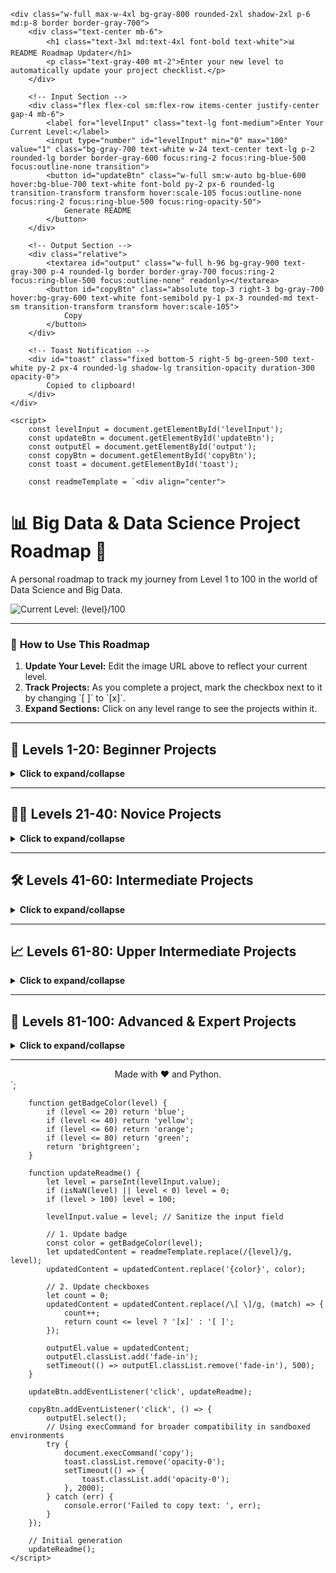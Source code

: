 <!DOCTYPE html>
<html lang="en">
<head>
    <meta charset="UTF-8">
    <meta name="viewport" content="width=device-width, initial-scale=1.0">
    <title>GitHub README Updater</title>
    <script src="https://cdn.tailwindcss.com"></script>
    <link href="https://fonts.googleapis.com/css2?family=Inter:wght@400;500;600;700&display=swap" rel="stylesheet">
    <style>
        body {
            font-family: 'Inter', sans-serif;
        }
        .fade-in {
            animation: fadeIn 0.5s ease-in-out;
        }
        @keyframes fadeIn {
            from { opacity: 0; transform: translateY(-10px); }
            to { opacity: 1; transform: translateY(0); }
        }
    </style>
</head>
<body class="bg-gray-900 text-gray-200 flex items-center justify-center min-h-screen p-4">

    <div class="w-full max-w-4xl bg-gray-800 rounded-2xl shadow-2xl p-6 md:p-8 border border-gray-700">
        <div class="text-center mb-6">
            <h1 class="text-3xl md:text-4xl font-bold text-white">📊 README Roadmap Updater</h1>
            <p class="text-gray-400 mt-2">Enter your new level to automatically update your project checklist.</p>
        </div>

        <!-- Input Section -->
        <div class="flex flex-col sm:flex-row items-center justify-center gap-4 mb-6">
            <label for="levelInput" class="text-lg font-medium">Enter Your Current Level:</label>
            <input type="number" id="levelInput" min="0" max="100" value="1" class="bg-gray-700 text-white w-24 text-center text-lg p-2 rounded-lg border border-gray-600 focus:ring-2 focus:ring-blue-500 focus:outline-none transition">
            <button id="updateBtn" class="w-full sm:w-auto bg-blue-600 hover:bg-blue-700 text-white font-bold py-2 px-6 rounded-lg transition-transform transform hover:scale-105 focus:outline-none focus:ring-2 focus:ring-blue-500 focus:ring-opacity-50">
                Generate README
            </button>
        </div>

        <!-- Output Section -->
        <div class="relative">
            <textarea id="output" class="w-full h-96 bg-gray-900 text-gray-300 p-4 rounded-lg border border-gray-700 focus:ring-2 focus:ring-blue-500 focus:outline-none" readonly></textarea>
            <button id="copyBtn" class="absolute top-3 right-3 bg-gray-700 hover:bg-gray-600 text-white font-semibold py-1 px-3 rounded-md text-sm transition-transform transform hover:scale-105">
                Copy
            </button>
        </div>
        
        <!-- Toast Notification -->
        <div id="toast" class="fixed bottom-5 right-5 bg-green-500 text-white py-2 px-4 rounded-lg shadow-lg transition-opacity duration-300 opacity-0">
            Copied to clipboard!
        </div>
    </div>

    <script>
        const levelInput = document.getElementById('levelInput');
        const updateBtn = document.getElementById('updateBtn');
        const outputEl = document.getElementById('output');
        const copyBtn = document.getElementById('copyBtn');
        const toast = document.getElementById('toast');

        const readmeTemplate = `<div align="center">

# 📊 Big Data & Data Science Project Roadmap 🚀

A personal roadmap to track my journey from Level 1 to 100 in the world of Data Science and Big Data.

<!-- 
======================================================================================
== HOW TO UPDATE YOUR LEVEL ==
1. Change the number '{level}' in the URL below to your current level.
2. For example, if you are at level 25, the URL should look like this:
   https://img.shields.io/badge/Current%20Level-25%2F100-brightgreen?style=for-the-badge&logo=python
======================================================================================
-->
<img src="https://img.shields.io/badge/Current%20Level-{level}%2F100-{color}?style=for-the-badge&logo=python" alt="Current Level: {level}/100">

</div>

---

### 🎯 **How to Use This Roadmap**

1.  **Update Your Level:** Edit the image URL above to reflect your current level.
2.  **Track Projects:** As you complete a project, mark the checkbox next to it by changing \`[ ]\` to \`[x]\`.
3.  **Expand Sections:** Click on any level range to see the projects within it.

---

## 🌱 Levels 1-20: Beginner Projects

<details>
<summary><strong>Click to expand/collapse</strong></summary>

- [ ] Data cleaning and visualization with Python
- [ ] Student performance analysis (Excel, Pandas)
- [ ] Simple exploratory studies (Iris dataset, Titanic dataset)
- [ ] Basic classification (flower, wine, heart disease, etc.)
- [ ] Spam detection in emails/texts
- [ ] Credit card fraud detection (simple dataset)
- [ ] Recipe or expense tracker with charts
- [ ] Simple regression (house prices, rainfall)
- [ ] Cartoonify images with OpenCV
- [ ] Calories burnt predictor (fitness dataset)
- [ ] **Project 11**
- [ ] **Project 12**
- [ ] **Project 13**
- [ ] **Project 14**
- [ ] **Project 15**
- [ ] **Project 16**
- [ ] **Project 17**
- [ ] **Project 18**
- [ ] **Project 19**
- [ ] **Project 20**

</details>

---

## 🧑‍💻 Levels 21-40: Novice Projects

<details>
<summary><strong>Click to expand/collapse</strong></summary>

- [ ] Portfolio/Blog with data insights
- [ ] Color detection in images
- [ ] Simple OCR for handwritten digits
- [ ] Churn prediction (telecom)
- [ ] Sentiment analysis (tweets, Facebook posts)
- [ ] Medical insurance predictor
- [ ] Simple clustering (customer segmentation)
- [ ] Simple recommendation system (books, movies)
- [ ] Stock price forecasting
- [ ] Fake news detection
- [ ] **Project 31**
- [ ] **Project 32**
- [ ] **Project 33**
- [ ] **Project 34**
- [ ] **Project 35**
- [ ] **Project 36**
- [ ] **Project 37**
- [ ] **Project 38**
- [ ] **Project 39**
- [ ] **Project 40**

</details>

---

## 🛠️ Levels 41-60: Intermediate Projects

<details>
<summary><strong>Click to expand/collapse</strong></summary>

- [ ] Movie recommendation using collaborative filtering
- [ ] NLP analysis of restaurant reviews
- [ ] Forecasting sales/box office revenue
- [ ] Rainfall prediction using ML
- [ ] Forecasting traffic or vehicle count
- [ ] Expense tracker web app with monthly analytics
- [ ] Loan eligibility prediction
- [ ] Fitness/Workout planner app
- [ ] Detecting faces/objects in images (OpenCV)
- [ ] **Project 50**
- [ ] **Project 51**
- [ ] **Project 52**
- [ ] **Project 53**
- [ ] **Project 54**
- [ ] **Project 55**
- [ ] **Project 56**
- [ ] **Project 57**
- [ ] **Project 58**
- [ ] **Project 59**
- [ ] **Project 60**

</details>

---

## 📈 Levels 61-80: Upper Intermediate Projects

<details>
<summary><strong>Click to expand/collapse</strong></summary>

- [ ] Real-time chat application (Socket.IO)
- [ ] Real-time sentiment analysis (Twitter streaming)
- [ ] Image caption generator
- [ ] Customer churn prediction with ensemble methods
- [ ] Real-time dashboard (stock market, weather)
- [ ] News aggregator with category filters
- [ ] Disease prediction (Parkinson’s, breast cancer, etc.)
- [ ] Predicting home/stock prices with advanced algorithms
- [ ] Personal budget app with predictive analytics
- [ ] **Project 70**
- [ ] **Project 71**
- [ ] **Project 72**
- [ ] **Project 73**
- [ ] **Project 74**
- [ ] **Project 75**
- [ ] **Project 76**
- [ ] **Project 77**
- [ ] **Project 78**
- [ ] **Project 79**
- [ ] **Project 80**

</details>

---

## 🚀 Levels 81-100: Advanced & Expert Projects

<details>
<summary><strong>Click to expand/collapse</strong></summary>

- [ ] Multiclass image classification (using transfer learning)
- [ ] Real-time fraud detection (banking dataset + Kafka)
- [ ] Large-scale log data analysis (Hadoop/Spark)
- [ ] Flight delay prediction (big dataset)
- [ ] Large-scale music/movie recommendation systems
- [ ] Deep learning for lung/pneumonia/covid detection (medical images)
- [ ] Voice assistant/Speech recognition (Google API, Python)
- [ ] NLP-based hate speech detection
- [ ] AI-powered video/image editor
- [ ] Blockchain-based voting or supply-chain management system
- [ ] IoT health dashboard (stream data from multiple sensors)
- [ ] Face and hand landmarks detection
- [ ] Decentralized marketplace on blockchain
- [ ] SaaS project management tool
- [ ] Real-time video streaming platform (HLS/AWS)
- [ ] Real-time multiplayer game (Socket.IO)
- [ ] Language learning app with AI grammar check
- [ ] **Project 98**
- [ ] **Project 99**
- [ ] **Project 100**

</details>

---
<div align="center">
Made with ❤️ and Python.
</div>`;

        function getBadgeColor(level) {
            if (level <= 20) return 'blue';
            if (level <= 40) return 'yellow';
            if (level <= 60) return 'orange';
            if (level <= 80) return 'green';
            return 'brightgreen';
        }

        function updateReadme() {
            let level = parseInt(levelInput.value);
            if (isNaN(level) || level < 0) level = 0;
            if (level > 100) level = 100;
            
            levelInput.value = level; // Sanitize the input field

            // 1. Update badge
            const color = getBadgeColor(level);
            let updatedContent = readmeTemplate.replace(/{level}/g, level);
            updatedContent = updatedContent.replace('{color}', color);

            // 2. Update checkboxes
            let count = 0;
            updatedContent = updatedContent.replace(/\[ \]/g, (match) => {
                count++;
                return count <= level ? '[x]' : '[ ]';
            });

            outputEl.value = updatedContent;
            outputEl.classList.add('fade-in');
            setTimeout(() => outputEl.classList.remove('fade-in'), 500);
        }

        updateBtn.addEventListener('click', updateReadme);
        
        copyBtn.addEventListener('click', () => {
            outputEl.select();
            // Using execCommand for broader compatibility in sandboxed environments
            try {
                document.execCommand('copy');
                toast.classList.remove('opacity-0');
                setTimeout(() => {
                    toast.classList.add('opacity-0');
                }, 2000);
            } catch (err) {
                console.error('Failed to copy text: ', err);
            }
        });

        // Initial generation
        updateReadme();
    </script>
</body>
</html>

